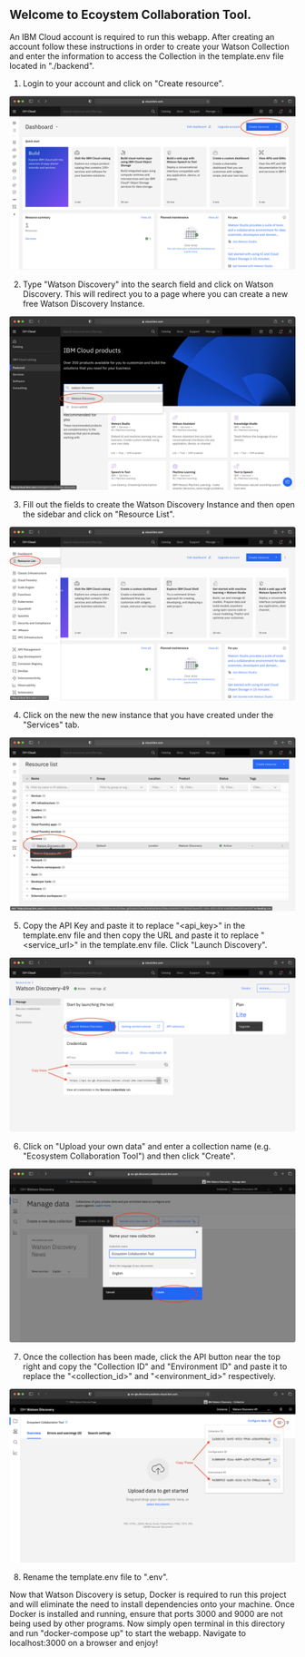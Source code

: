 ## Welcome to Ecoystem Collaboration Tool.

An IBM Cloud account is required to run this webapp. After creating an account follow these instructions in order to create your Watson Collection and enter the information to access the Collection in the template.env file located in "./backend".

1. Login to your account and click on "Create resource".

![dashboard](./documentation/dashboard.png)

2. Type "Watson Discovery" into the search field and click on Watson Discovery. This will redirect you to a page where you can create a new free Watson Discovery Instance.

![create resource](./documentation/create-resource.png)

3. Fill out the fields to create the Watson Discovery Instance and then open the sidebar and click on "Resource List".

![sidebar](./documentation/sidebar.png)

4. Click on the new the new instance that you have created under the "Services" tab.

![resource list](./documentation/resource-list.png)

5. Copy the API Key and paste it to replace "<api_key>" in the template.env file and then copy the URL and paste it to replace "<service_url>" in the template.env file. Click "Launch Discovery".

![instance overview](./documentation/instance-overview.png)

6. Click on "Upload your own data" and enter a collection name (e.g. "Ecosystem Collaboration Tool") and then click "Create".

![create collection](./documentation/create-collection.png)

7. Once the collection has been made, click the API button near the top right and copy the "Collection ID" and "Environment ID" and paste it to replace the "<collection_id>" and "<environment_id>" respectively.

![collection API](./documentation/collection-api.png)

8. Rename the template.env file to ".env".

Now that Watson Discovery is setup, Docker is required to run this project and will eliminate the need to install dependencies onto your machine. Once Docker is installed and running, ensure that ports 3000 and 9000 are not being used by other programs. Now simply open terminal in this directory and run "docker-compose up" to start the webapp. Navigate to localhost:3000 on a browser and enjoy!
